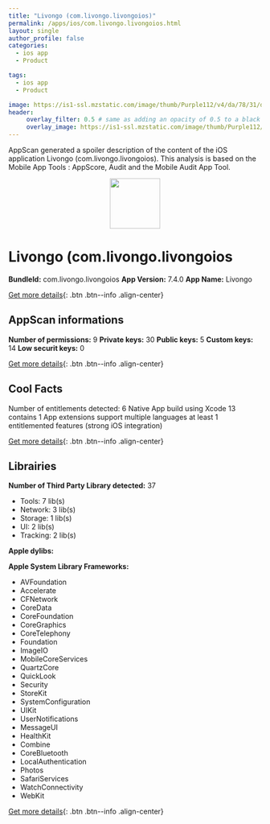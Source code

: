 ```yaml
---
title: "Livongo (com.livongo.livongoios)"
permalink: /apps/ios/com.livongo.livongoios.html
layout: single
author_profile: false
categories: 
  - ios app 
  - Product 

tags: 
  - ios app 
  - Product 

image: https://is1-ssl.mzstatic.com/image/thumb/Purple112/v4/da/78/31/da7831d4-7206-2663-bb1c-21687d9bd45a/AppIcon-1x_U007emarketing-0-4-0-sRGB-85-220.png/512x512bb.jpg
header: 
     overlay_filter: 0.5 # same as adding an opacity of 0.5 to a black background
     overlay_image: https://is1-ssl.mzstatic.com/image/thumb/Purple112/v4/da/78/31/da7831d4-7206-2663-bb1c-21687d9bd45a/AppIcon-1x_U007emarketing-0-4-0-sRGB-85-220.png/512x512bb.jpg
---
```

AppScan generated a spoiler description of the content of the iOS application Livongo (com.livongo.livongoios). This analysis is based on the Mobile App Tools : AppScore, Audit and the Mobile Audit App Tool.

  
  
<div style="text-align: center;"><img src="https://is1-ssl.mzstatic.com/image/thumb/Purple112/v4/da/78/31/da7831d4-7206-2663-bb1c-21687d9bd45a/AppIcon-1x_U007emarketing-0-4-0-sRGB-85-220.png/512x512bb.jpg" width="100" height="100"></div>  
  
# Livongo (com.livongo.livongoios

**BundleId:** com.livongo.livongoios
**App Version:** 7.4.0
**App Name:** Livongo


[Get more details](/pricing.html){: .btn .btn--info .align-center}  
  
## AppScan informations 

**Number of permissions:** 9
**Private keys:** 30
**Public keys:** 5
**Custom keys:** 14
**Low securit keys:** 0
  
[Get more details](/pricing.html){: .btn .btn--info .align-center}

## Cool Facts

Number of entitlements detected: 6
Native App
build using Xcode 13
contains 1 App extensions
support multiple languages
at least 1 entitlemented features (strong iOS integration)
  
[Get more details](/pricing.html){: .btn .btn--info .align-center}

## Librairies 
**Number of Third Party Library detected:** 37
- Tools: 7 lib(s)
- Network: 3 lib(s)
- Storage: 1 lib(s)
- UI: 2 lib(s)
- Tracking: 2 lib(s)

**Apple dylibs:**


**Apple System Library Frameworks:**
- AVFoundation
- Accelerate
- CFNetwork
- CoreData
- CoreFoundation
- CoreGraphics
- CoreTelephony
- Foundation
- ImageIO
- MobileCoreServices
- QuartzCore
- QuickLook
- Security
- StoreKit
- SystemConfiguration
- UIKit
- UserNotifications
- MessageUI
- HealthKit
- Combine
- CoreBluetooth
- LocalAuthentication
- Photos
- SafariServices
- WatchConnectivity
- WebKit


  
[Get more details](/pricing.html){: .btn .btn--info .align-center}

